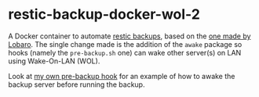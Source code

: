 # restic-backup-docker-wol-2

A Docker container to automate [restic backups](https://restic.github.io/), based on the [one made by Lobaro](https://github.com/lobaro/restic-backup-docker). The single change made is the addition of the `awake` package so hooks (namely the `pre-backup.sh` one) can wake other server(s) on LAN using Wake-On-LAN (WOL).

Look at [my own pre-backup hook](https://github.com/snyssen/infra-snyssen.be/blob/master/roles/container_restic/files/local/pre-backup.sh) for an example of how to awake the backup server before running the backup.

